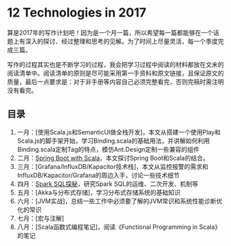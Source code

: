 # 12 Technologies in 2017
算是2017年的写作计划吧！因为是一个月一篇，所以希望每一篇都能够在一个话题上有深入的探讨、经过整理和思考的见解。为了时间上尽量灵活，每一个季度完成三篇。

写作的过程其实也是不断学习的过程，我会把学习过程中阅读的材料都放在文末的阅读清单中。阅读清单的原则是尽可能采用第一手资料和原文链接，且保证原文的质量，最后一点要求是：对于非手册等内容自己必须完整看完，否则完稿时需注明没有看完。

## 目录
1. 一月：[使用Scala.js和SemanticUI做全栈开发]，本文从搭建一个使用Play和Scala.js的脚手架开始，学习Binding.scala的基础用法，并讲解如何利用Binding.scala定制Tag的特点，模仿Ant.Design定制一些兼容的组件
2. 二月：[Spring Boot with Scala](https://github.com/sadhen/12-technologies-in-2017/tree/master/02-SpringBoot-with-Scala)，本文探讨Spring Boot和Scala的结合。
3. 三月：[Grafana/InfluxDB/Kapacitor技术栈]，本文从监控报警的需求和InfluxDB/Kapacitor/Grafana的周边入手，讨论一些技术细节
4. 四月：[Spark SQL探秘](https://github.com/sadhen/12-technologies-in-2017/tree/master/04-Spark-SQL)，研究Spark SQL的运维、二次开发、机制等
5. 五月：[Akka与分布式存储]，学习分布式存储系统的基础知识
6. 六月：[JVM实战]，总结一些工作中必须要了解的JVM常识和系统性能诊断优化的常识
7. 七月：[宏与注解]
8. 八月：[Scala函数式编程笔记]，阅读《Functional Programming in Scala》的笔记
